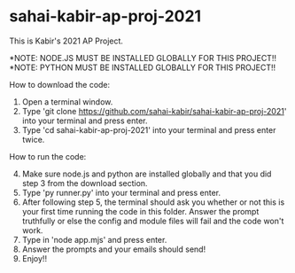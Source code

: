 # sahai-kabir-ap-proj-2021
This is Kabir's 2021 AP Project.

*NOTE: NODE.JS MUST BE INSTALLED GLOBALLY FOR THIS PROJECT!!
*NOTE: PYTHON MUST BE INSTALLED GLOBALLY FOR THIS PROJECT!!

How to download the code:

1. Open a terminal window.
2. Type 'git clone https://github.com/sahai-kabir/sahai-kabir-ap-proj-2021' into your terminal and press enter.
3. Type 'cd sahai-kabir-ap-proj-2021' into your terminal and press enter twice.

How to run the code:

4. Make sure node.js and python are installed globally and that you did step 3 from the download section.
5. Type 'py runner.py' into your terminal and press enter.
6. After following step 5, the terminal should ask you whether or not this is your first time running the code in this folder. Answer the prompt truthfully or else the config and module files will fail and the code won't work.
7. Type in 'node app.mjs' and press enter.
8. Answer the prompts and your emails should send!
9. Enjoy!!
